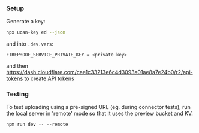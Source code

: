 ### Setup

Generate a key:

```bash
npx ucan-key ed --json
```

and into `.dev.vars`:

```
FIREPROOF_SERVICE_PRIVATE_KEY = <private key>

```

and then https://dash.cloudflare.com/cae1c33213e6c4d3093a01ae8a7e24b0/r2/api-tokens to create API tokens


### Testing

To test uploading using a pre-signed URL (eg. during connector tests), run the local server in 'remote' mode so that it uses the preview bucket and KV.

```shell
npm run dev -- --remote
```
